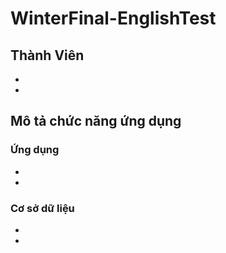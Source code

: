 # WinterFinal-EnglishTest
## Thành Viên
  - 
  -
## Mô tả chức năng ứng dụng
### Ứng dụng
  -
  -
### Cơ sở dữ liệu
  -
  -

